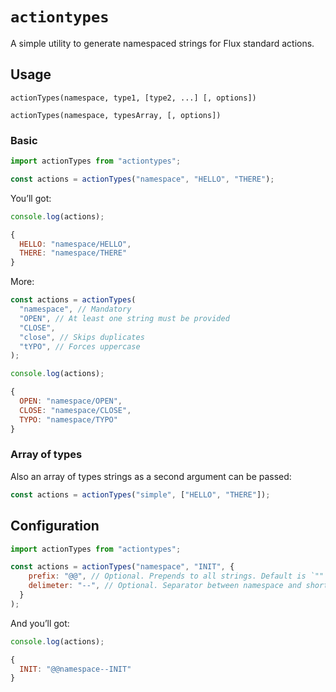 # `actiontypes`

A simple utility to generate namespaced strings for Flux standard actions.

## Usage

`actionTypes(namespace, type1, [type2, ...] [, options])`

`actionTypes(namespace, typesArray, [, options])`

### Basic

```js
import actionTypes from "actiontypes";

const actions = actionTypes("namespace", "HELLO", "THERE");
```

You’ll got:

```js
console.log(actions);
```

```js
{
  HELLO: "namespace/HELLO",
  THERE: "namespace/THERE"
}
```

More:

```js
const actions = actionTypes(
  "namespace", // Mandatory
  "OPEN", // At least one string must be provided
  "CLOSE",
  "close", // Skips duplicates
  "tYPO", // Forces uppercase
);
```

```js
console.log(actions);
```

```js
{
  OPEN: "namespace/OPEN",
  CLOSE: "namespace/CLOSE",
  TYPO: "namespace/TYPO"
}
```

### Array of types

Also an array of types strings as a second argument can be passed:

```js
const actions = actionTypes("simple", ["HELLO", "THERE"]);
```

## Configuration

```js
import actionTypes from "actiontypes";

const actions = actionTypes("namespace", "INIT", {
    prefix: "@@", // Optional. Prepends to all strings. Default is `""`, an empty string.
    delimeter: "--", // Optional. Separator between namespace and short form. Default is `/`, a slash.
  }
);
```

And you’ll got:

```js
console.log(actions);
```

```js
{
  INIT: "@@namespace--INIT"
}
```
